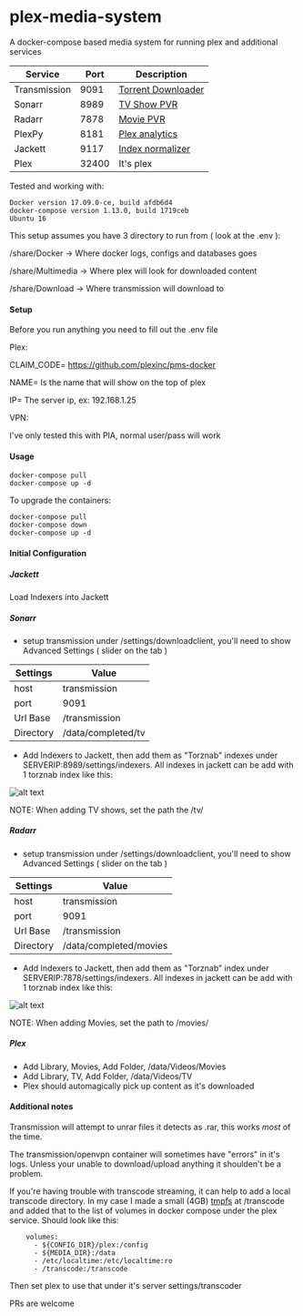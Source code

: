 # plex-media-system
A docker-compose based media system for running plex and additional services 

| Service      | Port  | Description        |
| ------------ | ----- | ------------------ |
| Transmission | 9091  | [Torrent Downloader](https://github.com/transmission/transmission) |
| Sonarr       | 8989  | [TV Show PVR](https://github.com/Sonarr/Sonarr)       |
| Radarr       | 7878  | [Movie PVR](https://github.com/Radarr/Radarr)          |
| PlexPy       | 8181  | [Plex analytics](https://github.com/JonnyWong16/plexpy)     |
| Jackett      | 9117  | [Index normalizer](https://github.com/Jackett/Jackett)   |
| Plex         | 32400 | It's plex          |

Tested and working with:
```
Docker version 17.09.0-ce, build afdb6d4
docker-compose version 1.13.0, build 1719ceb
Ubuntu 16
```


This setup assumes you have 3 directory to run from ( look at the .env ):

/share/Docker -> Where docker logs, configs and databases goes

/share/Multimedia -> Where plex will look for downloaded content

/share/Download -> Where transmission will download to 


#### Setup
Before you run anything you need to fill out the .env file

Plex:

CLAIM_CODE= https://github.com/plexinc/pms-docker

NAME= Is the name that will show on the top of plex

IP= The server ip, ex: 192.168.1.25

VPN:

I've only tested this with PIA, normal user/pass will work


#### Usage
```
docker-compose pull
docker-compose up -d
```
To upgrade the containers:
```
docker-compose pull
docker-compose down
docker-compose up -d
```


#### Initial Configuration

##### Jackett
Load Indexers into Jackett

##### Sonarr
- setup transmission under /settings/downloadclient, you'll need to show Advanced Settings ( slider on the tab )

| Settings  | Value              |
| --------  | ------------------ |
| host      | transmission       |
| port      | 9091               |
| Url Base  | /transmission      |
| Directory | /data/completed/tv |

- Add Indexers to Jackett, then add them as "Torznab" indexes under SERVERIP:8989/settings/indexers. All indexes in jackett can be add with 1 torznab index like this:

![alt text](https://i.imgur.com/yPSKg42.png "Jackett Sonarr settings")

NOTE: When adding TV shows, set the path the /tv/

##### Radarr
- setup transmission under /settings/downloadclient, you'll need to show Advanced Settings ( slider on the tab )

| Settings  | Value                  |
| --------  | ---------------------- |
| host      | transmission           |
| port      | 9091                   |
| Url Base  | /transmission          |
| Directory | /data/completed/movies |

- Add Indexers to Jackett, then add them as "Torznab" index under SERVERIP:7878/settings/indexers. All indexes in jackett can be add with 1 torznab index like this:

![alt text](https://i.imgur.com/yPSKg42.png "Jackett Radarr settings")

NOTE: When adding Movies, set the path to /movies/

##### Plex
- Add Library, Movies, Add Folder, /data/Videos/Movies
- Add Library, TV, Add Folder, /data/Videos/TV
- Plex should automagically pick up content as it's downloaded



#### Additional notes
Transmission will attempt to unrar files it detects as .rar, this works *most* of the time.


The transmission/openvpn container will sometimes have "errors" in it's logs. Unless your unable to download/upload anything it shoulden't be a problem.


If you're having trouble with transcode streaming, it can help to add a local transcode directory. In my case I made a small (4GB) [tmpfs](https://www.jamescoyle.net/how-to/943-create-a-ram-disk-in-linux) at /transcode and added that to the list of volumes in docker compose under the plex service. Should look like this:
```
	volumes:
      - ${CONFIG_DIR}/plex:/config
      - ${MEDIA_DIR}:/data
      - /etc/localtime:/etc/localtime:ro
      - /transcode:/transcode 
```
Then set plex to use that under it's server settings/transcoder

PRs are welcome